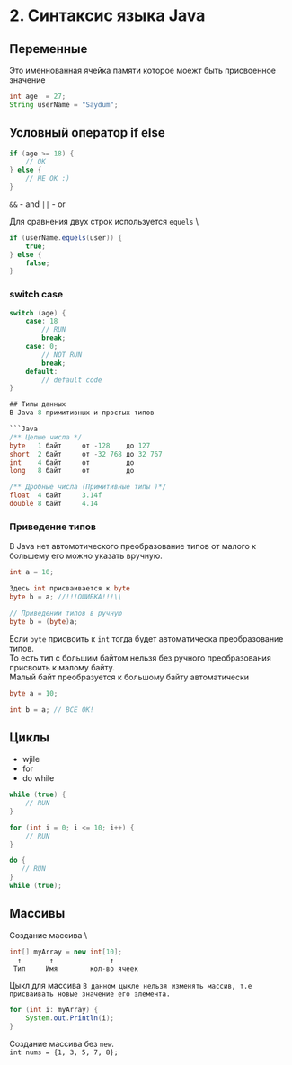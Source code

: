 # 2. Синтаксис языка Java

## Переменные
Это именнованная ячейка памяти которое моежт быть присвоенное значение
```Java
int age  = 27;
String userName = "Saydum";
```

## Условный оператор if else
```Java
if (age >= 18) {
    // OK
} else {
    // НЕ OK :)
}
```
`&&` - and
`||` - or

Для сравнения двух строк используется `equels` \
```Java
if (userName.equels(user)) {
    true;
} else {
    false;
}
```
### switch case
```Java
switch (age) {
    case: 18
        // RUN
        break;
    case: 0;
        // NOT RUN
        break;
    default:
        // default code
}

## Типы данных
В Java 8 примитивных и простых типов

```Java
/** Целые числа */ 
byte   1 байт     от -128    до 127
short  2 байт     от -32 768 до 32 767
int    4 байт     от         до
long   8 байт     от         до

/** Дробные числа (Примитивные типы )*/ 
float  4 байт     3.14f
double 8 байт     4.14

```

### Приведение типов
В Java нет автомотического преобразование типов от малого к большему его можно указать вручную.
```Java
int a = 10;

Здесь int присваивается к byte
byte b = a; //!!!ОШИБКА!!!\\

// Приведении типов в ручную
byte b = (byte)a;
```

Если `byte` присвоить к `int` тогда будет автоматическа преобразование типов. \
То есть тип с большим байтом нельзя без ручного преобразования присвоить к малому байту. \
Малый байт преобразуется к большому байту автоматически
```Java
byte a = 10;

int b = a; // ВСЕ OK!
```

## Циклы
- wjile
- for
- do while

```Java
while (true) {
    // RUN
}

for (int i = 0; i <= 10; i++) {
    // RUN
}

do {
   // RUN 
}
while (true);
```

## Массивы

Создание массива \
```Java
int[] myArray = new int[10];
  ↑       ↑              ↑
 Тип     Имя        кол-во ячеек
```
Цыкл для массива `В данном цыкле нельзя изменять массив, т.е присваивать новые значение его элемента.`
```Java
for (int i: myArray) {
    System.out.Println(i);
}
```
Создание массива без `new`. \
`int nums = {1, 3, 5, 7, 8};`

